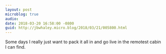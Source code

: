```yaml
---
layout: post
microblog: true
audio: 
date: 2018-03-20 16:58:00 -0800
guid: http://jbwhaley.micro.blog/2018/03/21/005800.html
---
```

Some days I really just want to pack it all in and go live in the remotest cabin I can find.
